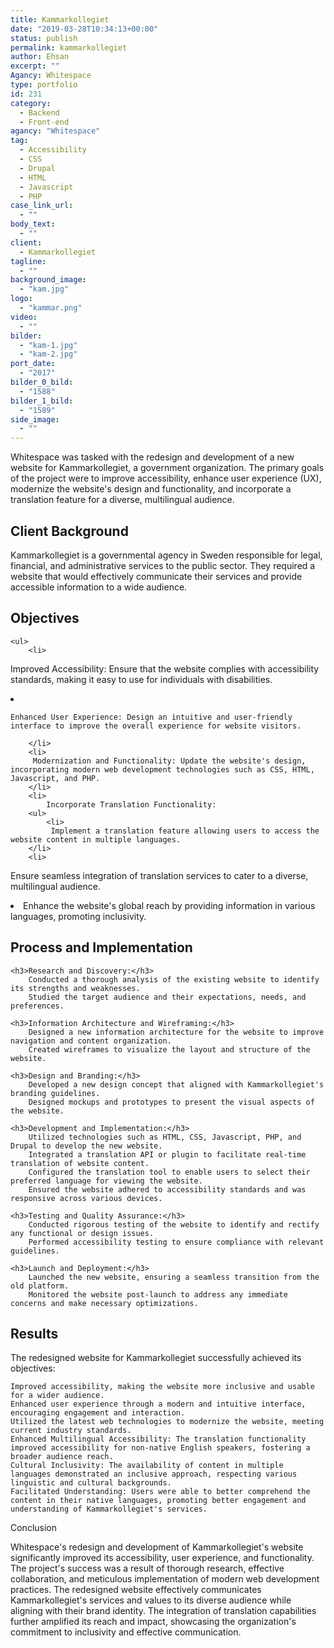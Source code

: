 ```yaml
---
title: Kammarkollegiet
date: "2019-03-28T10:34:13+00:00"
status: publish
permalink: kammarkollegiet
author: Ehsan
excerpt: ""
Agancy: Whitespace
type: portfolio
id: 231
category:
  - Backend
  - Front-end
agancy: "Whitespace"
tag:
  - Accessibility
  - CSS
  - Drupal
  - HTML
  - Javascript
  - PHP
case_link_url:
  - ""
body_text:
  - ""
client:
  - Kammarkollegiet
tagline:
  - ""
background_image:
  - "kam.jpg"
logo:
  - "kammar.png"
video:
  - ""
bilder:
  - "kam-1.jpg"
  - "kam-2.jpg"
port_date:
  - "2017"
bilder_0_bild:
  - "1588"
bilder_1_bild:
  - "1589"
side_image:
  - ""
---
```


Whitespace was tasked with the redesign and development of a new website for Kammarkollegiet, a government organization. The primary goals of the project were to improve accessibility, enhance user experience (UX), modernize the website's design and functionality, and incorporate a translation feature for a diverse, multilingual audience.

<h2> Client Background </h2>

Kammarkollegiet is a governmental agency in Sweden responsible for legal, financial, and administrative services to the public sector. They required a website that would effectively communicate their services and provide accessible information to a wide audience.

<h2>Objectives</h2>

    <ul>
        <li>

Improved Accessibility: Ensure that the website complies with accessibility standards, making it easy to use for individuals with disabilities.

</li>
<li>

    Enhanced User Experience: Design an intuitive and user-friendly interface to improve the overall experience for website visitors.

        </li>
        <li>
         Modernization and Functionality: Update the website's design, incorporating modern web development technologies such as CSS, HTML, Javascript, and PHP.
        </li>
        <li>
            Incorporate Translation Functionality:
        <ul>
            <li>
             Implement a translation feature allowing users to access the website content in multiple languages.
        </li>
        <li>

Ensure seamless integration of translation services to cater to a diverse, multilingual audience.

</li>
<li>
Enhance the website's global reach by providing information in various languages, promoting inclusivity.
</li>
</ul>
</li>
    </ul>

<h2>Process and Implementation</h2>

    <h3>Research and Discovery:</h3>
        Conducted a thorough analysis of the existing website to identify its strengths and weaknesses.
        Studied the target audience and their expectations, needs, and preferences.

    <h3>Information Architecture and Wireframing:</h3>
        Designed a new information architecture for the website to improve navigation and content organization.
        Created wireframes to visualize the layout and structure of the website.

    <h3>Design and Branding:</h3>
        Developed a new design concept that aligned with Kammarkollegiet's branding guidelines.
        Designed mockups and prototypes to present the visual aspects of the website.

    <h3>Development and Implementation:</h3>
        Utilized technologies such as HTML, CSS, Javascript, PHP, and Drupal to develop the new website.
        Integrated a translation API or plugin to facilitate real-time translation of website content.
        Configured the translation tool to enable users to select their preferred language for viewing the website.
        Ensured the website adhered to accessibility standards and was responsive across various devices.

    <h3>Testing and Quality Assurance:</h3>
        Conducted rigorous testing of the website to identify and rectify any functional or design issues.
        Performed accessibility testing to ensure compliance with relevant guidelines.

    <h3>Launch and Deployment:</h3>
        Launched the new website, ensuring a seamless transition from the old platform.
        Monitored the website post-launch to address any immediate concerns and make necessary optimizations.

<h2>Results</h2>

The redesigned website for Kammarkollegiet successfully achieved its objectives:

    Improved accessibility, making the website more inclusive and usable for a wider audience.
    Enhanced user experience through a modern and intuitive interface, encouraging engagement and interaction.
    Utilized the latest web technologies to modernize the website, meeting current industry standards.
    Enhanced Multilingual Accessibility: The translation functionality improved accessibility for non-native English speakers, fostering a broader audience reach.
    Cultural Inclusivity: The availability of content in multiple languages demonstrated an inclusive approach, respecting various linguistic and cultural backgrounds.
    Facilitated Understanding: Users were able to better comprehend the content in their native languages, promoting better engagement and understanding of Kammarkollegiet's services.

Conclusion

Whitespace's redesign and development of Kammarkollegiet's website significantly improved its accessibility, user experience, and functionality. The project's success was a result of thorough research, effective collaboration, and meticulous implementation of modern web development practices. The redesigned website effectively communicates Kammarkollegiet's services and values to its diverse audience while aligning with their brand identity. The integration of translation capabilities further amplified its reach and impact, showcasing the organization's commitment to inclusivity and effective communication.

